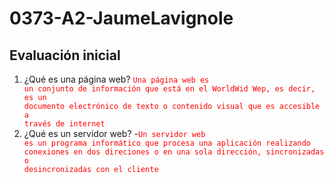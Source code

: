 # 0373-A2-JaumeLavignole
## **Evaluación inicial**
1. ¿Qué es una página web?
   <code style="color : red">Una página web es un conjunto de información que está en el WorldWid Wep, es decir, es un documento electrónico de texto o contenido visual que es accesible a través de internet</code>
2. ¿Qué es un servidor web?
   -<code style="color : red">Un servidor web es un programa informático que procesa una aplicación realizando conexiones en dos direciones o en una sola dirección, sincronizadas o desincronizadas con el cliente</code>
